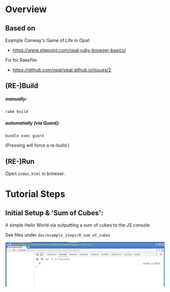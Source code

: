 # Overview

## Based on

Example Conway's Game of Life in Opal:
* https://www.sitepoint.com/opal-ruby-browser-basics/

Fix for Rakefile:
* https://github.com/opal/opal.github.io/issues/2

## (RE-)Build

##### manually:

```
rake build
```

##### automatially (via Guard):

```
bundle exec guard
```

(Pressing <Enter> will force a re-build.)

## (RE-)Run

Open `index.html` in browser.

# Tutorial Steps

## Initial Setup & 'Sum of Cubes':

A simple Hello World via outputting a sum of cubes to the JS console.

See files under `doc/example_steps/0_sum_of_cubes`

![Sum of Cubes](doc/example_steps/0_sum_of_cubes/screenshot.png "Sum of Cubes")

